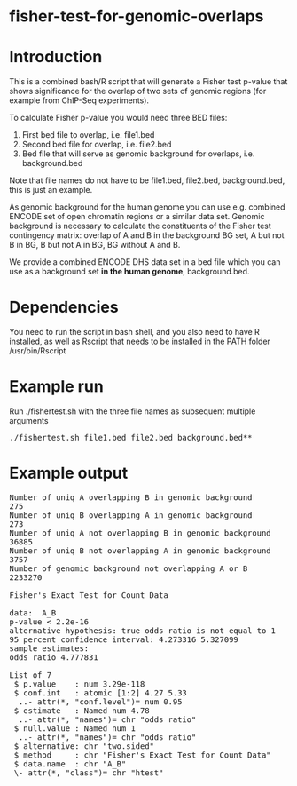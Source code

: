 # fisher-test-for-genomic-overlaps

# Introduction

This is a combined bash/R script that will generate a Fisher test p-value that shows significance for the overlap of two sets of genomic regions (for example from ChIP-Seq experiments). 

To calculate Fisher p-value you would need three BED files:
1. First bed file to overlap, i.e. file1.bed
2. Second bed file for overlap, i.e. file2.bed
3. Bed file that will serve as genomic background for overlaps, i.e. background.bed

Note that file names do not have to be file1.bed, file2.bed, background.bed, this is just an example.

As genomic background for the human genome you can use e.g. combined ENCODE set of open chromatin regions or a similar data set. Genomic background is necessary to calculate the constituents of the Fisher test contingency matrix: overlap of A and B in the background BG set, A but not B in BG, B but not A in BG, BG without A and B. 

We provide a combined ENCODE DHS data set in a bed file which you can use as a background set **in the human genome**, background.bed.

# Dependencies

You need to run the script in bash shell, and you also need to have R installed, as well as Rscript that needs to be installed in the PATH folder /usr/bin/Rscript

# Example run

Run ./fishertest.sh with the three file names as subsequent multiple arguments

<pre>
./fishertest.sh file1.bed file2.bed background.bed**
</pre>

# Example output

<pre>
Number of uniq A overlapping B in genomic background 
275
Number of uniq B overlapping A in genomic background 
273
Number of uniq A not overlapping B in genomic background 
36885
Number of uniq B not overlapping A in genomic background 
3757
Number of genomic background not overlapping A or B 
2233270

Fisher's Exact Test for Count Data

data:  A_B
p-value < 2.2e-16
alternative hypothesis: true odds ratio is not equal to 1
95 percent confidence interval: 4.273316 5.327099
sample estimates:
odds ratio 4.777831

List of 7
 $ p.value    : num 3.29e-118
 $ conf.int   : atomic [1:2] 4.27 5.33
  ..- attr(*, "conf.level")= num 0.95
 $ estimate   : Named num 4.78
  ..- attr(*, "names")= chr "odds ratio"
 $ null.value : Named num 1
  ..- attr(*, "names")= chr "odds ratio"
 $ alternative: chr "two.sided"
 $ method     : chr "Fisher's Exact Test for Count Data"
 $ data.name  : chr "A_B"
 \- attr(*, "class")= chr "htest"
</pre>
